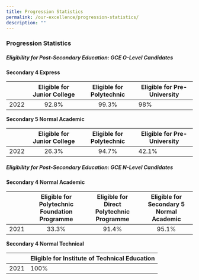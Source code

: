 ```yaml
---
title: Progression Statistics
permalink: /our-excellence/progression-statistics/
description: ""
---
```

### Progression Statistics

##### Eligibility for Post-Secondary Education: GCE O-Level Candidates

**Secondary 4 Express**

|   | Eligible for Junior College | Eligible for Polytechnic | Eligible for Pre-University |
|:---:|:---:|:---:|---|
| 2022 | 92.8% | 99.3% | 98% |

**Secondary 5 Normal Academic**

|   | Eligible for Junior College | Eligible for Polytechnic | Eligible for Pre-University |
|:---:|:---:|:---:|---|
| 2022 | 26.3% | 94.7% | 42.1% |

##### Eligibility for Post-Secondary Education: GCE N-Level Candidates

**Secondary 4 Normal Academic**

|   | Eligible for Polytechnic Foundation Programme | Eligible for Direct Polytechnic Programme | Eligible for Secondary 5 Normal Academic |
|:---:|:---:|:---:|:---:|
| 2021 | 33.3% | 91.4% | 95.1% |

**Secondary 4 Normal Technical**

|  | Eligible for Institute of Technical Education |
|---|---|
| 2021 | 100% |